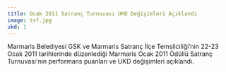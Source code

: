 ```yaml
---
title: Ocak 2011 Satranç Turnuvası UKD Değişimleri Açıklandı
image: tsf.jpg
ukd: 1
---
```

Marmaris Belediyesi GSK ve Marmaris Satranç İlçe Temsilciliği’nin 22-23 Ocak 2011 tarihlerinde düzenlediği Marmaris Ocak 2011 Ödüllü Satranç Turnuvası'nın performans puanları ve UKD değişimleri açıklandı.
